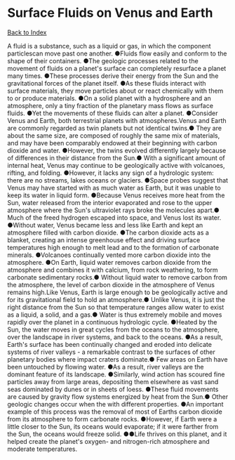 # Surface Fluids on Venus and Earth
[Back to Index](https://github.com/windows10010/tpoExtractor/blob/master/README.md)

A fluid is a substance, such as a liquid or gas, in which the component particlescan move past one another. ●Fluids flow easily and conform to the shape of their containers. ●The geologic processes related to the movement of fluids on a planet's surface can completely resurface a planet many times. ●These processes derive their energy from the Sun and the gravitational forces of the planet itself. ●As these fluids interact with surface materials, they move particles about or react chemically with them to or produce materials. ●On a solid planet with a hydrosphere and an atmosphere, only a tiny fraction of the planetary mass flows as surface fluids. ●Yet the movements of these fluids can alter a planet. ●Consider Venus and Earth, both terrestrial planets with atmospheres.Venus and Earth are commonly regarded as twin planets but not identical twins.● They are about the same size, are composed of roughly the same mix of materials, and may have been comparably endowed at their beginning with carbon dioxide and water. ●However, the twins evolved differently largely because of differences in their distance from the Sun.● With a significant amount of internal heat, Venus may continue to be geologically active with volcanoes, rifting, and folding. ●However, it lacks any sign of a hydrologic system: there are no streams, lakes oceans or glaciers. ●Space probes suggest that Venus may have started with as much water as Earth, but it was unable to keep its water in liquid form. ●Because Venus receives more heat from the Sun, water released from the interior evaporated and rose to the upper atmosphere where the Sun's ultraviolet rays broke the molecules apart.● Much of the freed hydrogen escaped into space, and Venus lost its water. ●Without water, Venus became less and less like Earth and kept an atmosphere filled with carbon dioxide. ●The carbon dioxide acts as a blanket, creating an intense greenhouse effect and driving surface temperatures high enough to melt lead and to the formation of carbonate minerals. ●Volcanoes continually vented more carbon dioxide into the atmosphere. ●On Earth, liquid water removes carbon dioxide from the atmosphere and combines it with calcium, from rock weathering, to form carbonate sedimentary rocks.● Without liquid water to remove carbon from the atmosphere, the level of carbon dioxide in the atmosphere of Venus remains high.Like Venus, Earth is large enough to be geologically active and for its gravitational field to hold an atmosphere.● Unlike Venus, it is just the right distance from the Sun so that temperature ranges allow water to exist as a liquid, a solid, and a gas.● Water is thus extremely mobile and moves rapidly over the planet in a continuous hydrologic cycle. ●Heated by the Sun, the water moves in great cycles from the oceans to the atmosphere, over the landscape in river systems, and back to the oceans. ●As a result, Earth's surface has been continually changed and eroded into delicate systems of river valleys - a remarkable contrast to the surfaces of other planetary bodies where impact craters dominate.● Few areas on Earth have been untouched by flowing water. ●As a result, river valleys are the dominant feature of its landscape. ●Similarly, wind action has scoured fine particles away from large areas, depositing them elsewhere as vast sand seas dominated by dunes or in sheets of loess. ●These fluid movements are caused by gravity flow systems energized by heat from the Sun.● Other geologic changes occur when the with different properties. ●An important example of this process was the removal of most of Earths carbon dioxide from its atmosphere to form carbonate rocks. ●However, if Earth were a little closer to the Sun, its oceans would evaporate; if it were farther from the Sun, the oceans would freeze solid. ●●Life thrives on this planet, and it helped create the planet's oxygen- and nitrogen-rich atmosphere and moderate temperatures.